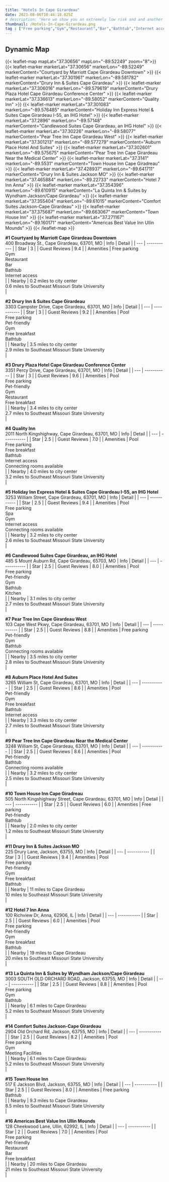 ```yaml
---
title: "Hotels In Cape Girardeau"
date: 2023-08-06T10:44:18.025Z
# description: "Here we show you an extremely low risk and and another medium risk approach to earn passive income "
thumbnail: /Hotels-In-Cape-Girardeau.png
tag : ["Free parking","Gym","Restaurant","Bar","Bathtub","Internet access","Pool","Pet-friendly","Free breakfast","Connecting rooms available","Spa","Kitchen","Meeting Facilities"]
---
```


## Dynamic Map
{{< leaflet-map  mapLat="37.30656" mapLon="-89.52249" zoom="8">}}
    {{< leaflet-marker markerLat="37.30656" markerLon="-89.52249" markerContent="Courtyard by Marriott Cape Girardeau Downtown" >}}
    {{< leaflet-marker markerLat="37.301961" markerLon="-89.581782" markerContent="Drury Inn & Suites Cape Girardeau" >}}
    {{< leaflet-marker markerLat="37.306016" markerLon="-89.579619" markerContent="Drury Plaza Hotel Cape Girardeau Conference Center" >}}
    {{< leaflet-marker markerLat="37.336613" markerLon="-89.58052" markerContent="Quality Inn" >}}
    {{< leaflet-marker markerLat="37.301083" markerLon="-89.576485" markerContent="Holiday Inn Express Hotel & Suites Cape Girardeau I-55, an IHG Hotel" >}}
    {{< leaflet-marker markerLat="37.2896" markerLon="-89.57148" markerContent="Candlewood Suites Cape Girardeau, an IHG Hotel" >}}
    {{< leaflet-marker markerLat="37.30226" markerLon="-89.58077" markerContent="Pear Tree Inn Cape Girardeau West" >}}
    {{< leaflet-marker markerLat="37.301213" markerLon="-89.577279" markerContent="Auburn Place Hotel And Suites" >}}
    {{< leaflet-marker markerLat="37.302601" markerLon="-89.575675" markerContent="Pear Tree Inn Cape Girardeau Near the Medical Center" >}}
    {{< leaflet-marker markerLat="37.3141" markerLon="-89.5531" markerContent="Town House Inn Cape Giradreau" >}}
    {{< leaflet-marker markerLat="37.428937" markerLon="-89.641711" markerContent="Drury Inn & Suites Jackson MO" >}}
    {{< leaflet-marker markerLat="37.465884" markerLon="-89.22733" markerContent="Hotel 7 Inn Anna" >}}
    {{< leaflet-marker markerLat="37.354396" markerLon="-89.610915" markerContent="La Quinta Inn & Suites by Wyndham Jackson/Cape Girardeau" >}}
    {{< leaflet-marker markerLat="37.355404" markerLon="-89.61015" markerContent="Comfort Suites Jackson-Cape Girardeau" >}}
    {{< leaflet-marker markerLat="37.375687" markerLon="-89.663067" markerContent="Town House Inn" >}}
    {{< leaflet-marker markerLat="37.271167" markerLon="-89.160171" markerContent="Americas Best Value Inn Ullin Mounds" >}}
{{< /leaflet-map >}}


**#1 Courtyard by Marriott Cape Girardeau Downtown**<br>400 Broadway St., Cape Girardeau, 63701, MO
| Info | Detail |
| --- | ----------- |
| Star | 3 |
| Guest Reviews | 9.4 |
| Amenities | Free parking<br>Gym<br>Restaurant<br>Bar<br>Bathtub<br>Internet access<br> |
| Nearby | 0.2 miles to city center<br>0.6 miles to Southeast Missouri State University<br> |

**#2 Drury Inn & Suites Cape Girardeau**<br>3303 Campster Drive, Cape Girardeau, 63701, MO
| Info | Detail |
| --- | ----------- |
| Star | 3 |
| Guest Reviews | 9.2 |
| Amenities | Pool<br>Free parking<br>Pet-friendly<br>Gym<br>Free breakfast<br>Bathtub<br> |
| Nearby | 3.5 miles to city center<br>2.9 miles to Southeast Missouri State University<br> |

**#3 Drury Plaza Hotel Cape Girardeau Conference Center**<br>3351 Percy Drive, Cape Girardeau, 63701, MO
| Info | Detail |
| --- | ----------- |
| Star | 3 |
| Guest Reviews | 9.6 |
| Amenities | Pool<br>Free parking<br>Pet-friendly<br>Gym<br>Restaurant<br>Free breakfast<br> |
| Nearby | 3.4 miles to city center<br>2.7 miles to Southeast Missouri State University<br> |

**#4 Quality Inn**<br>2011 North Kingshighway, Cape Girardeau, 63701, MO
| Info | Detail |
| --- | ----------- |
| Star | 2.5 |
| Guest Reviews | 7.0 |
| Amenities | Pool<br>Free parking<br>Free breakfast<br>Bathtub<br>Internet access<br>Connecting rooms available<br> |
| Nearby | 4.0 miles to city center<br>3.2 miles to Southeast Missouri State University<br> |

**#5 Holiday Inn Express Hotel & Suites Cape Girardeau I-55, an IHG Hotel**<br>3253 William Street, Cape Girardeau, 63701, MO
| Info | Detail |
| --- | ----------- |
| Star | 2.5 |
| Guest Reviews | 9.4 |
| Amenities | Pool<br>Free parking<br>Spa<br>Gym<br>Internet access<br>Connecting rooms available<br> |
| Nearby | 3.2 miles to city center<br>2.6 miles to Southeast Missouri State University<br> |

**#6 Candlewood Suites Cape Girardeau, an IHG Hotel**<br>485 S Mount Auburn Rd, Cape Girardeau, 65703, MO
| Info | Detail |
| --- | ----------- |
| Star | 2.5 |
| Guest Reviews | 8.0 |
| Amenities | Pool<br>Free parking<br>Pet-friendly<br>Gym<br>Bathtub<br>Kitchen<br> |
| Nearby | 3.1 miles to city center<br>2.7 miles to Southeast Missouri State University<br> |

**#7 Pear Tree Inn Cape Girardeau West**<br>103 Cape West Pkwy, Cape Girardeau, 63701, MO
| Info | Detail |
| --- | ----------- |
| Star | 2.5 |
| Guest Reviews | 8.8 |
| Amenities | Free parking<br>Pet-friendly<br>Gym<br>Bathtub<br>Connecting rooms available<br> |
| Nearby | 3.5 miles to city center<br>2.8 miles to Southeast Missouri State University<br> |

**#8 Auburn Place Hotel And Suites**<br>3265 William St, Cape Girardeau, 63701, MO
| Info | Detail |
| --- | ----------- |
| Star | 2.5 |
| Guest Reviews | 8.6 |
| Amenities | Pool<br>Pet-friendly<br>Gym<br>Free breakfast<br>Bathtub<br>Internet access<br> |
| Nearby | 3.3 miles to city center<br>2.7 miles to Southeast Missouri State University<br> |

**#9 Pear Tree Inn Cape Girardeau Near the Medical Center**<br>3248 William St, Cape Girardeau, 63701, MO
| Info | Detail |
| --- | ----------- |
| Star | 2.5 |
| Guest Reviews | 8.6 |
| Amenities | Pool<br>Pet-friendly<br>Bathtub<br>Connecting rooms available<br> |
| Nearby | 3.2 miles to city center<br>2.5 miles to Southeast Missouri State University<br> |

**#10 Town House Inn Cape Giradreau**<br>505 North Kingshighway Street, Cape Girardeau, 63701, MO
| Info | Detail |
| --- | ----------- |
| Star | 2.5 |
| Guest Reviews | 6.0 |
| Amenities | Free parking<br>Pet-friendly<br>Bathtub<br> |
| Nearby | 2.0 miles to city center<br>1.2 miles to Southeast Missouri State University<br> |

**#11 Drury Inn & Suites Jackson MO**<br>225 Drury Lane, Jackson, 63755, MO
| Info | Detail |
| --- | ----------- |
| Star | 3 |
| Guest Reviews | 9.4 |
| Amenities | Pool<br>Free parking<br>Pet-friendly<br>Gym<br>Free breakfast<br>Bathtub<br> |
| Nearby | 11 miles to Cape Girardeau<br>10 miles to Southeast Missouri State University<br> |

**#12 Hotel 7 Inn Anna**<br>100 Richview Dr, Anna, 62906, IL
| Info | Detail |
| --- | ----------- |
| Star | 2.5 |
| Guest Reviews | 6.0 |
| Amenities | Pool<br>Free parking<br>Pet-friendly<br>Gym<br>Free breakfast<br>Bathtub<br> |
| Nearby | 19 miles to Cape Girardeau<br>20 miles to Southeast Missouri State University<br> |

**#13 La Quinta Inn & Suites by Wyndham Jackson/Cape Girardeau**<br>3003 SOUTH OLD ORCHARD ROAD, Jackson, 63755, MO
| Info | Detail |
| --- | ----------- |
| Star | 2.5 |
| Guest Reviews | 8.8 |
| Amenities | Pool<br>Free parking<br>Gym<br>Bathtub<br> |
| Nearby | 6.1 miles to Cape Girardeau<br>5.2 miles to Southeast Missouri State University<br> |

**#14 Comfort Suites Jackson-Cape Girardeau**<br>2904 Old Orchard Rd, Jackson, 63755, MO
| Info | Detail |
| --- | ----------- |
| Star | 2.5 |
| Guest Reviews | 8.2 |
| Amenities | Pool<br>Free parking<br>Gym<br>Meeting Facilities<br> |
| Nearby | 6.1 miles to Cape Girardeau<br>5.2 miles to Southeast Missouri State University<br> |

**#15 Town House Inn**<br>517 E Jackson Blvd, Jackson, 63755, MO
| Info | Detail |
| --- | ----------- |
| Star | 2.5 |
| Guest Reviews | 8.0 |
| Amenities | Free parking<br>Bathtub<br> |
| Nearby | 9.3 miles to Cape Girardeau<br>8.5 miles to Southeast Missouri State University<br> |

**#16 Americas Best Value Inn Ullin Mounds**<br>128 Cheekwood Lane, Ullin, 62992, IL
| Info | Detail |
| --- | ----------- |
| Star | 2 |
| Guest Reviews | 7.0 |
| Amenities | Pool<br>Free parking<br>Pet-friendly<br>Restaurant<br>Bar<br>Free breakfast<br> |
| Nearby | 20 miles to Cape Girardeau<br>21 miles to Southeast Missouri State University<br> |

